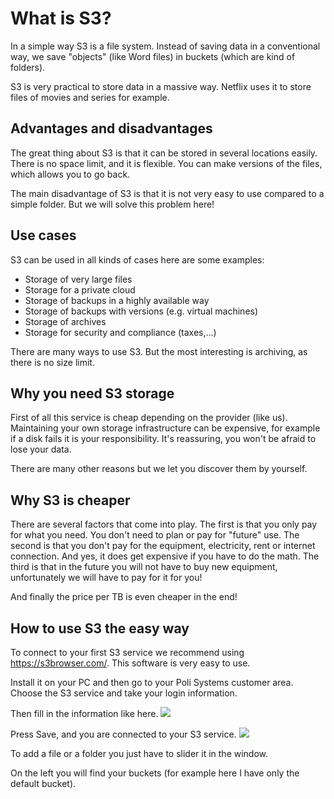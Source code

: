# What is S3?

In a simple way S3 is a file system. Instead of saving data in a conventional way, we save "objects" (like Word files) in buckets (which are kind of folders).

S3 is very practical to store data in a massive way. Netflix uses it to store files of movies and series for example.

## Advantages and disadvantages

The great thing about S3 is that it can be stored in several locations easily.
There is no space limit, and it is flexible.
You can make versions of the files, which allows you to go back.

The main disadvantage of S3 is that it is not very easy to use compared to a simple folder.
But we will solve this problem here!

## Use cases

S3 can be used in all kinds of cases here are some examples:

- Storage of very large files
- Storage for a private cloud
- Storage of backups in a highly available way
- Storage of backups with versions (e.g. virtual machines)
- Storage of archives
- Storage for security and compliance (taxes,...)

There are many ways to use S3. But the most interesting is archiving, as there is no size limit.

## Why you need S3 storage

First of all this service is cheap depending on the provider (like us).
Maintaining your own storage infrastructure can be expensive, for example if a disk fails it is your responsibility.
It's reassuring, you won't be afraid to lose your data.

There are many other reasons but we let you discover them by yourself.

## Why S3 is cheaper

There are several factors that come into play. 
The first is that you only pay for what you need. You don't need to plan or pay for "future" use.
The second is that you don't pay for the equipment, electricity, rent or internet connection. And yes, it does get expensive if you have to do the math.
The third is that in the future you will not have to buy new equipment, unfortunately we will have to pay for it for you!

And finally the price per TB is even cheaper in the end! 

## How to use S3 the easy way

To connect to your first S3 service we recommend using https://s3browser.com/.
This software is very easy to use. 

Install it on your PC and then go to your Poli Systems customer area.
Choose the S3 service and take your login information.

Then fill in the information like here.
![](https://i.imgur.com/f8JjwVT.png)

Press Save, and you are connected to your S3 service.
![](https://i.imgur.com/72kHUf4.png)

To add a file or a folder you just have to slider it in the window.

On the left you will find your buckets (for example here I have only the default bucket).